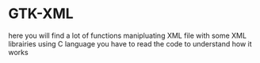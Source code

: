 # GTK-XML
here you will find a lot of functions manipluating XML file with some XML librairies using C language
you have to read the code to understand how it works
